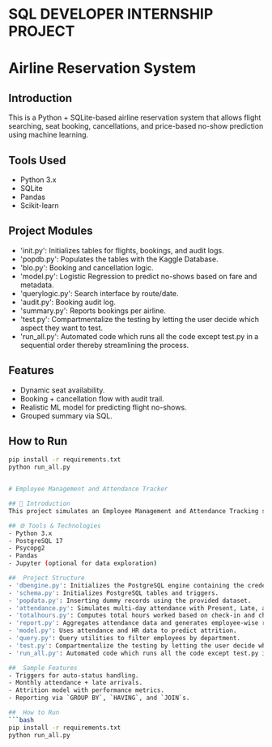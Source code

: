 # SQL DEVELOPER INTERNSHIP PROJECT


# Airline Reservation System

## Introduction
This is a Python + SQLite-based airline reservation system that allows flight searching, seat booking, cancellations, and price-based no-show prediction using machine learning.

## Tools Used
- Python 3.x
- SQLite
- Pandas
- Scikit-learn

## Project Modules
- 'init.py': Initializes tables for flights, bookings, and audit logs.
- 'popdb.py': Populates the tables with the Kaggle Database.
- 'blo.py': Booking and cancellation logic.
- 'model.py': Logistic Regression to predict no-shows based on fare and metadata.
- 'querylogic.py': Search interface by route/date.
- 'audit.py': Booking audit log.
- 'summary.py': Reports bookings per airline.
- 'test.py': Compartmentalize the testing by letting the user decide which aspect they want to test.
- 'run_all.py': Automated code which runs all the code except test.py in a sequential order thereby streamlining the process.

##  Features
- Dynamic seat availability.
- Booking + cancellation flow with audit trail.
- Realistic ML model for predicting flight no-shows.
- Grouped summary via SQL.

##  How to Run
```bash
pip install -r requirements.txt
python run_all.py


# Employee Management and Attendance Tracker

## 📌 Introduction
This project simulates an Employee Management and Attendance Tracking system using Python and PostgreSQL. It supports real-time attendance logging, automated reporting, and attrition prediction using machine learning.

## ⚙️ Tools & Technologies
- Python 3.x
- PostgreSQL 17
- Psycopg2
- Pandas
- Jupyter (optional for data exploration)

##  Project Structure
- 'dbengine.py': Initializes the PostgreSQL engine containing the credentials into a function to use it in the concerned files .
- 'schema.py': Initializes PostgreSQL tables and triggers.
- 'popdata.py': Inserting dummy records using the provided dataset.
- 'attendance.py': Simulates multi-day attendance with Present, Late, and Absent statuses.
- 'totalhours.py': Computes total hours worked based on check-in and check-out times.
- 'report.py': Aggregates attendance data and generates employee-wise ratio reports.
- 'model.py': Uses attendance and HR data to predict attrition.
- 'query.py': Query utilities to filter employees by department.
- 'test.py': Compartmentalize the testing by letting the user decide which aspect they want to test.
- 'run_all.py': Automated code which runs all the code except test.py in a sequential order thereby streamlining the process.

##  Sample Features
- Triggers for auto-status handling.
- Monthly attendance + late arrivals.
- Attrition model with performance metrics.
- Reporting via `GROUP BY`, `HAVING`, and `JOIN`s.

##  How to Run
```bash
pip install -r requirements.txt
python run_all.py
